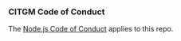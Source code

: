 ### CITGM Code of Conduct

The [Node.js Code of Conduct][] applies to this repo.

[node.js code of conduct]:
  https://github.com/nodejs/node/blob/master/CODE_OF_CONDUCT.md
